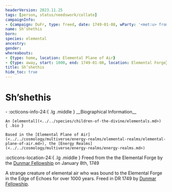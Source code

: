 ```yaml
---
headerVersion: 2023.11.25
tags: [person, status/needswork/collate]
campaignInfo:
- {campaign: DuFr, type: freed, date: 1749-01-08, wParty: '<met:u> from the <current:1> by <person> on <target>'}
name: Sh’shethis
born:
species: elemental
ancestry:
gender:
whereabouts:
- {type: home, location: Elemental Plane of Air}
- {type: away, start: 1000, end: 1749-01-08, location: Elemental Forge}
title: Sh’shethis
hide_toc: true
---
```


# Sh’shethis
<div class="grid cards ext-narrow-margin ext-one-column" markdown>
- :octicons-info-24:{ .lg .middle } __Biographical Information__

    An [elemental](<../../species/children-of-the-divine/elementals.md>)  
    { .bio }

    Based in the [Elemental Plane of Air](<../../cosmology/multiverse/energy-realms/elemental-realms/elemental-plane-of-air.md>), the [Energy Realms](<../../cosmology/multiverse/energy-realms/energy-realms.md>)
</div>



:octicons-location-24:{ .lg .middle } Freed from the the Elemental Forge by the [Dunmar Fellowship](<../pcs/dunmar-fellowship/dunmar-fellowship.md>) on January 8th, 1749  


A strange creature of elemental air who was bound to the Elemental Forge in the Edge of Echoes for over 1000 years. Freed in DR 1749 by [Dunmar Fellowship](<../pcs/dunmar-fellowship/dunmar-fellowship.md>). 